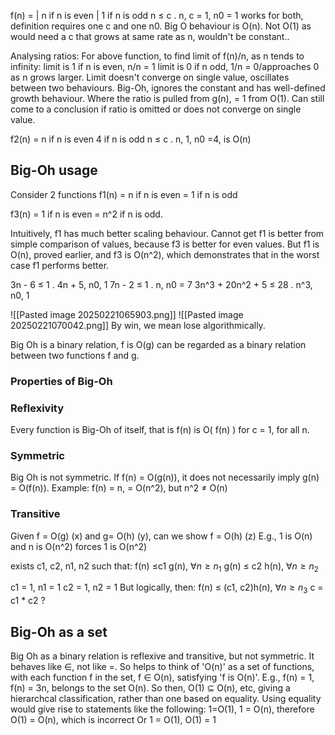 f(n) = | n if n is even
      | 1 if n is odd
n $\le$ c . n, c = 1, n0 = 1
works for both, definition requires one c and one n0. 
Big O behaviour is O(n). Not O(1) as would need a c that grows at same rate as n, wouldn't be constant..

Analysing ratios:
For above function, to find limit of f(n)/n, as n tends to infinity:
	limit is 1 if n is even, n/n = 1
	limit is 0 if n odd, 1/n = 0/approaches 0 as n grows larger.
	Limit doesn't converge on single value, oscillates between two behaviours. Big-Oh, ignores the constant and has well-defined growth behaviour. 
Where the ratio is pulled from g(n), = 1 from O(1).
Can still come to a conclusion if ratio is omitted or does not converge on single value.

f2(n) = n if n is even
    4 if n is odd
n $\le$ c . n, 1, n0 =4, is O(n)

## Big-Oh usage
Consider 2 functions
f1(n) = n  if n is even
	= 1 if n is odd

f3(n) = 1 if n is even
	= n^2 if n is odd.

Intuitively, f1 has much better scaling behaviour. Cannot get f1 is better from simple comparison of values, because f3 is better for even values.
But f1 is O(n), proved earlier, and f3 is O(n^2), which demonstrates that in the worst case f1 performs better. 

3n - 6 $\le$ 1 . 4n + 5, n0, 1
7n - 2 $\le$ 1 . n, n0 = 7
3n^3 + 20n^2 + 5 $\le$ 28 . n^3, n0, 1


![[Pasted image 20250221065903.png]]
![[Pasted image 20250221070042.png]]
By win, we mean lose algorithmically. 

Big Oh is a binary relation, f is O(g) can be regarded as a binary relation between two functions f and g. 

### Properties of Big-Oh
### Reflexivity
Every function is Big-Oh of itself, that is f(n) is O( f(n) ) for c = 1, for all n.

### Symmetric
Big Oh is not symmetric.
If f(n) = O(g(n)), it does not necessarily imply g(n) = O(f(n)).
	Example: f(n) = n, = O(n^2), but n^2 $\not =$ O(n)


### Transitive
Given f = O(g) (x) and g= O(h) (y), can we show f = O(h) (z)
E.g.,
1 is O(n) and n is O(n^2)
forces 
1 is O(n^2)

exists c1, c2, n1, n2 such that:
	f(n) $\le$c1 g(n), $\forall n \ge n_1$
	g(n) $\le$ c2 h(n), $\forall n \ge n_2$

c1 = 1, n1 = 1
c2 = 1, n2 = 1
But logically,
then:
f(n) $\le$ (c1, c2)h(n), $\forall n \ge n_3$
c = c1 * c2 ?

## Big-Oh as a set
Big Oh as a binary relation is reflexive and transitive, but not symmetric. It behaves like ∈, not like =. So helps to think of 'O(n)' as a set of functions, with each function f in the set, f ∈ O(n), satisfying 'f is O(n)'. E.g., f(n) = 1, f(n) = 3n, belongs to the set O(n).
	So then, O(1) ⊆ O(n), etc, giving a hierarchcal classification, rather than one based on equality. 
Using equality would give rise to statements like the following:
	1=O(1), 1 = O(n), therefore O(1) = O(n), which is incorrect
	Or 1 = O(1), O(1) = 1

